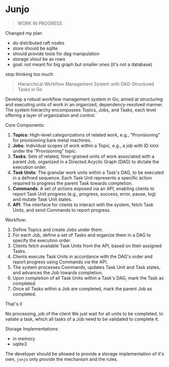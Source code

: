 # Junjo 

> WORK IN PROGRESS

Changed my plan
- do distributed raft nodes
- store should be sqlite
- should provide tools for dag manipulation
- storage shoul be as rows
- goal: not meant for big graph but smaller ones (it's not a database)

stop thinking too much

> Hierarchical Workflow Management System with DAG-Structured Tasks in Go

Develop a robust workflow management system in Go, aimed at structuring and executing units of work in an organized, dependency-resolved manner. The system hierarchy encompasses Topics, Jobs, and Tasks, each level offering a layer of organization and control.

Core Components:

1. **Topics**: High-level categorizations of related work, e.g., "Provisioning" for provisioning bare metal machines.
2. **Jobs**: Individual scopes of work within a Topic, e.g., a job with ID `XXXX` under the "Provisioning" topic.
3. **Tasks**: Sets of related, finer-grained units of work associated with a parent Job, organized in a Directed Acyclic Graph (DAG) to dictate the execution order.
4. **Task Units**: The granular work units within a Task's DAG, to be executed in a defined sequence. Each Task Unit represents a specific action required to progress the parent Task towards completion.
5. **Commands**: A set of actions exposed via an API, enabling clients to report Task Unit progress (e.g., progress, success, error, pause, log) and mutate Task Unit states.
6. **API**: The interface for clients to interact with the system, fetch Task Units, and send Commands to report progress.

Workflow:

1. Define Topics and create Jobs under them.
2. For each Job, define a set of Tasks and organize them in a DAG to specify the execution order.
3. Clients fetch available Task Units from the API, based on their assigned Tasks.
4. Clients execute Task Units in accordance with the DAG's order and report progress using Commands via the API.
5. The system processes Commands, updates Task Unit and Task states, and advances the Job towards completion.
6. Upon completion of all Task Units within a Task's DAG, mark the Task as completed.
7. Once all Tasks within a Job are completed, mark the parent Job as completed.

That's it

No processing, job of the client
We just wait for all units to be completed, to valiate a task, which all tasks of a Job need to be validated to complete it.

Storage Implementations:
- in memory
- sqlite3

The developer should be allowed to provide a storage implementation of it's own, `junjo` only provide the mechanism and the rules.
